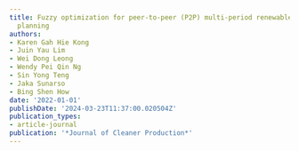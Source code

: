 ```yaml
---
title: Fuzzy optimization for peer-to-peer (P2P) multi-period renewable energy trading
  planning
authors:
- Karen Gah Hie Kong
- Juin Yau Lim
- Wei Dong Leong
- Wendy Pei Qin Ng
- Sin Yong Teng
- Jaka Sunarso
- Bing Shen How
date: '2022-01-01'
publishDate: '2024-03-23T11:37:00.020504Z'
publication_types:
- article-journal
publication: '*Journal of Cleaner Production*'
---
```

